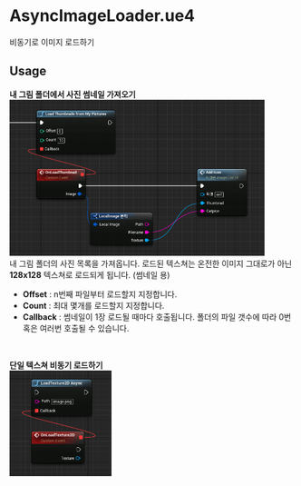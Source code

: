 AsyncImageLoader.ue4
====
비동기로 이미지 로드하기

Usage
----
__내 그림 폴더에서 사진 썸네일 가져오기__<br>
<img src="asyncLoader.PNG" width="450px" /><br>
내 그림 폴더의 사진 목록을 가져옵니다. 로드된 텍스쳐는 온전한 이미지 그대로가 아닌 __128x128__ 텍스쳐로 로드되게 됩니다. (썸네일 용)<br>
* __Offset__ : n번째 파일부터 로드할지 지정합니다.
* __Count__ : 최대 몇개를 로드할지 지정합니다.
* __Callback__ : 썸네일이 1장 로드될 때마다 호출됩니다. 폴더의 파일 갯수에 따라 0번 혹은 여러번 호출될 수 있습니다.

<br>

__단일 텍스쳐 비동기 로드하기__<br>
<img src="asyncLoader2.PNG" width="180px" /><br>

